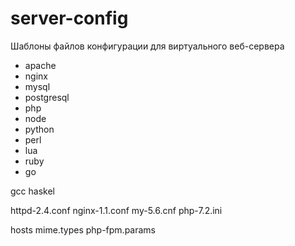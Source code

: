# server-config
Шаблоны файлов конфигурации для виртуального веб-сервера

- apache
- nginx
- mysql
- postgresql
- php
- node
- python
- perl
- lua
- ruby
- go

gcc
haskel


httpd-2.4.conf
nginx-1.1.conf
my-5.6.cnf
php-7.2.ini

hosts
mime.types
php-fpm.params
